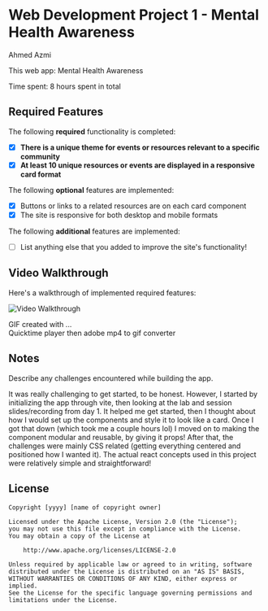 # Web Development Project 1 - Mental Health Awareness

Ahmed Azmi 

This web app: Mental Health Awareness

Time spent: 8 hours spent in total

## Required Features

The following **required** functionality is completed:

- [x] **There is a unique theme for events or resources relevant to a specific community**
- [x] **At least 10 unique resources or events are displayed in a responsive card format**

The following **optional** features are implemented:

- [x] Buttons or links to a related resources are on each card component
- [x] The site is responsive for both desktop and mobile formats

The following **additional** features are implemented:

* [ ] List anything else that you added to improve the site's functionality!

## Video Walkthrough

Here's a walkthrough of implemented required features:

<img src='https://i.imgur.com/xRoSMVz.gif' title='Video Walkthrough' width='' alt='Video Walkthrough' />

<!-- Replace this with whatever GIF tool you used! -->
GIF created with ...  
Quicktime player then adobe mp4 to gif converter

## Notes

Describe any challenges encountered while building the app.

It was really challenging to get started, to be honest. However, I started by initializing the app through vite, then looking at the lab and session slides/recording from day 1. It helped me get started, then I thought about how I would set up the components and style it to look like a card. Once I got that down (which took me a couple hours lol) I moved on to making the component modular and reusable, by giving it props! After that, the challenges were mainly CSS related (getting everything centered and positioned how I wanted it). The actual react concepts used in this project were relatively simple and straightforward!

## License

    Copyright [yyyy] [name of copyright owner]

    Licensed under the Apache License, Version 2.0 (the "License");
    you may not use this file except in compliance with the License.
    You may obtain a copy of the License at

        http://www.apache.org/licenses/LICENSE-2.0

    Unless required by applicable law or agreed to in writing, software
    distributed under the License is distributed on an "AS IS" BASIS,
    WITHOUT WARRANTIES OR CONDITIONS OF ANY KIND, either express or implied.
    See the License for the specific language governing permissions and
    limitations under the License.
